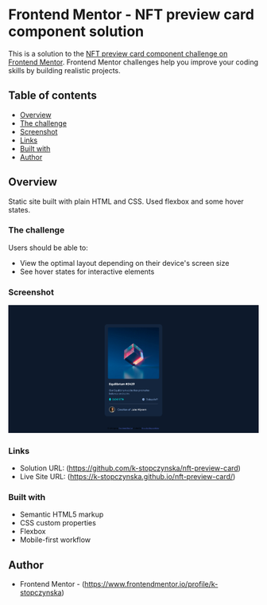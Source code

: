 # Frontend Mentor - NFT preview card component solution

This is a solution to the [NFT preview card component challenge on Frontend Mentor](https://www.frontendmentor.io/challenges/nft-preview-card-component-SbdUL_w0U). Frontend Mentor challenges help you improve your coding skills by building realistic projects. 

## Table of contents

  - [Overview](#overview)
  - [The challenge](#the-challenge)
  - [Screenshot](#screenshot)
  - [Links](#links)
  - [Built with](#built-with)
  - [Author](#author)



## Overview
Static site built with plain HTML and CSS. Used flexbox and some hover states.

### The challenge

Users should be able to:

- View the optimal layout depending on their device's screen size
- See hover states for interactive elements

### Screenshot

![](./images/Screenshot%202022-04-11%20at%2021-47-38%20Frontend%20Mentor%20NFT%20preview%20card%20component.png)

### Links

- Solution URL: (https://github.com/k-stopczynska/nft-preview-card)
- Live Site URL: (https://k-stopczynska.github.io/nft-preview-card/)

### Built with

- Semantic HTML5 markup
- CSS custom properties
- Flexbox
- Mobile-first workflow

## Author

- Frontend Mentor - (https://www.frontendmentor.io/profile/k-stopczynska)


